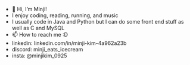 - 👋 Hi, I’m Minji!
- I enjoy coding, reading, running, and music
- I usually code in Java and Python but I can do some front end stuff as well as C and MySQL
- 📫 How to reach me :D
- linkedin: linkedin.com/in/minji-kim-4a962a23b
- discord: minji_eats_icecream
- insta: @minjikim_0925
